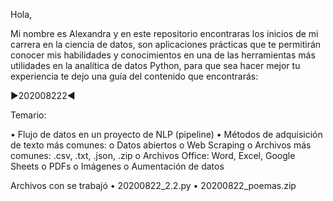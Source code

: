 Hola,



Mi nombre es Alexandra y en este repositorio encontraras los inicios de mi carrera en la ciencia de datos, son aplicaciones prácticas que te permitirán conocer mis habilidades y conocimientos en una de las herramientas más utilidades en la analítica de datos Python, para que sea hacer mejor tu experiencia te dejo una guía del contenido que encontrarás:



►202008222◄

Temario:

•	Flujo de datos en un proyecto de NLP (pipeline)
•	Métodos de adquisición de texto más comunes:
o	Datos abiertos
o	Web Scraping
o	Archivos más comunes: .csv, .txt, .json, .zip
o	Archivos Office: Word, Excel, Google Sheets
o	PDFs
o	Imágenes
o	Aumentación de datos

Archivos con se trabajó
•	20200822_2.2.py
•	20200822_poemas.zip
